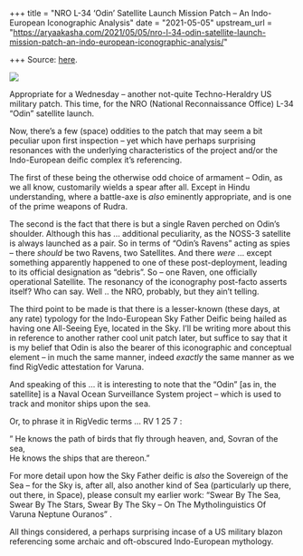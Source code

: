 +++
title = "NRO L-34 ‘Odin’ Satellite Launch Mission Patch – An Indo-European Iconographic Analysis"
date = "2021-05-05"
upstream_url = "https://aryaakasha.com/2021/05/05/nro-l-34-odin-satellite-launch-mission-patch-an-indo-european-iconographic-analysis/"

+++
Source: [here](https://aryaakasha.com/2021/05/05/nro-l-34-odin-satellite-launch-mission-patch-an-indo-european-iconographic-analysis/).

![](https://aryaakasha.files.wordpress.com/2021/05/95286993_10163478728915574_3282167785165160448_n.jpg?w=600)

Appropriate for a Wednesday – another not-quite Techno-Heraldry US
military patch. This time, for the NRO (National Reconnaissance Office)
L-34 “Odin” satellite launch.

Now, there’s a few (space) oddities to the patch that may seem a bit
peculiar upon first inspection – yet which have perhaps surprising
resonances with the underlying characteristics of the project and/or the
Indo-European deific complex it’s referencing.

The first of these being the otherwise odd choice of armament – Odin, as
we all know, customarily wields a spear after all. Except in Hindu
understanding, where a battle-axe is *also* eminently appropriate, and
is one of the prime weapons of Rudra.

The second is the fact that there is but a single Raven perched on
Odin’s shoulder. Although this has … additional peculiarity, as the
NOSS-3 satellite is always launched as a pair. So in terms of “Odin’s
Ravens” acting as spies – there *should* be two Ravens, two Satellites.
And there *were* … except something apparently happened to one of these
post-deployment, leading to its official designation as “debris”. So –
one Raven, one officially operational Satellite. The resonancy of the
iconography post-facto asserts itself? Who can say. Well .. the NRO,
probably, but they ain’t telling.

The third point to be made is that there is a lesser-known (these days,
at any rate) typology for the Indo-European Sky Father Deific being
hailed as having one All-Seeing Eye, located in the Sky. I’ll be writing
more about this in reference to another rather cool unit patch later,
but suffice to say that it is my belief that Odin is also the bearer of
this iconographic and conceptual element – in much the same manner,
indeed *exactly* the same manner as we find RigVedic attestation for
Varuna.

And speaking of this … it is interesting to note that the “Odin” \[as
in, the satellite\] is a Naval Ocean Surveillance System project – which
is used to track and monitor ships upon the sea.

Or, to phrase it in RigVedic terms … RV 1 25 7 :

” He knows the path of birds that fly through heaven, and, Sovran of the
sea,  
He knows the ships that are thereon.”

For more detail upon how the Sky Father deific is *also* the Sovereign
of the Sea – for the Sky is, after all, also another kind of Sea
(particularly up there, out there, in Space), please consult my earlier
work: “Swear By The Sea, Swear By The Stars, Swear By The Sky – On The
Mytholinguistics Of Varuna Neptune Ouranos” .

All things considered, a perhaps surprising incase of a US military
blazon referencing some archaic and oft-obscured Indo-European
mythology.
